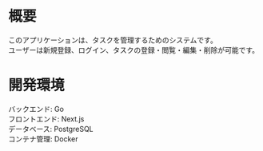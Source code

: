 # 概要
このアプリケーションは、タスクを管理するためのシステムです。  
ユーザーは新規登録、ログイン、タスクの登録・閲覧・編集・削除が可能です。

# 開発環境
バックエンド: Go  
フロントエンド: Next.js  
データベース: PostgreSQL  
コンテナ管理: Docker  
